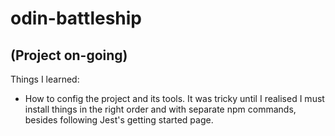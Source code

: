 # odin-battleship

## (Project on-going)

Things I learned:

- How to config the project and its tools. It was tricky until I realised I must install things in the right order and with separate npm commands, besides following Jest's getting started page.
